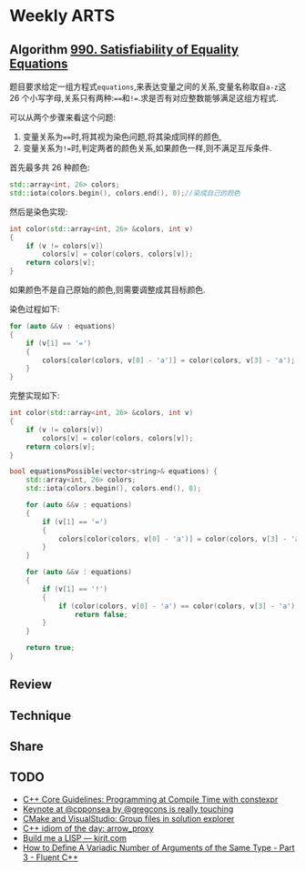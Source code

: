 # Weekly ARTS

## Algorithm [990. Satisfiability of Equality Equations](https://leetcode.com/problems/satisfiability-of-equality-equations/)

题目要求给定一组方程式`equations`,来表达变量之间的关系,变量名称取自`a-z`这 26 个小写字母,关系只有两种:`==`和`!=`.求是否有对应整数能够满足这组方程式.

可以从两个步骤来看这个问题:

1. 变量关系为`==`时,将其视为染色问题,将其染成同样的颜色,
2. 变量关系为`!=`时,判定两者的颜色关系,如果颜色一样,则不满足互斥条件.

首先最多共 26 种颜色:

```C++
std::array<int, 26> colors;
std::iota(colors.begin(), colors.end(), 0);//染成自己的颜色
```

然后是染色实现:

```C++
int color(std::array<int, 26> &colors, int v)
{
    if (v != colors[v])
        colors[v] = color(colors, colors[v]);
    return colors[v];
}
```

如果颜色不是自己原始的颜色,则需要调整成其目标颜色.

染色过程如下:

```C++
for (auto &&v : equations)
{
    if (v[1] == '=')
    {
        colors[color(colors, v[0] - 'a')] = color(colors, v[3] - 'a');
    }
}
```

完整实现如下:

```C++
int color(std::array<int, 26> &colors, int v)
{
    if (v != colors[v])
        colors[v] = color(colors, colors[v]);
    return colors[v];
}

bool equationsPossible(vector<string>& equations) {
    std::array<int, 26> colors;
    std::iota(colors.begin(), colors.end(), 0);

    for (auto &&v : equations)
    {
        if (v[1] == '=')
        {
            colors[color(colors, v[0] - 'a')] = color(colors, v[3] - 'a');
        }
    }

    for (auto &&v : equations)
    {
        if (v[1] == '!')
        {
            if (color(colors, v[0] - 'a') == color(colors, v[3] - 'a'))
                return false;
        }
    }

    return true;
}
```

## Review

## Technique

## Share

## TODO

- [C++ Core Guidelines: Programming at Compile Time with constexpr](https://www.modernescpp.com/index.php/c-core-guidelines-programming-at-compile-time-with-constexpr)
- [Keynote at @cpponsea by @gregcons is really touching](https://twitter.com/pati_gallardo/status/1092355295622426624)
- [CMake and VisualStudio: Group files in solution explorer](https://stackoverflow.com/questions/41078807/cmake-and-visualstudio-group-files-in-solution-explorer/41081377#41081377)
- [C++ idiom of the day: arrow_proxy](https://quuxplusone.github.io/blog/2019/02/06/arrow-proxy/)
- [Build me a LISP — kirit.com](https://kirit.com/Build%20me%20a%20LISP)
- [How to Define A Variadic Number of Arguments of the Same Type - Part 3 - Fluent C++](https://www.fluentcpp.com/2019/02/05/how-to-define-a-variadic-number-of-arguments-of-the-same-type-part-3/)
